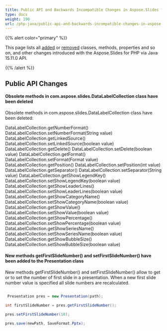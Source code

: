 ```yaml
---
title: Public API and Backwards Incompatible Changes in Aspose.Slides for PHP via Java 15.11.0
type: docs
weight: 190
url: /php-java/public-api-and-backwards-incompatible-changes-in-aspose-slides-for-java-15-11-0/
---
```


{{% alert color="primary" %}} 

This page lists all [added](/slides/php-java/public-api-and-backwards-incompatible-changes-in-aspose-slides-for-java-15-11-0/) or [removed](/slides/php-java/public-api-and-backwards-incompatible-changes-in-aspose-slides-for-java-15-11-0/) classes, methods, properties and so on, and other changes introduced with the Aspose.Slides for PHP via Java 15.11.0 API.

{{% /alert %}} 
## **Public API Changes**
#### **Obsolete methods in com.aspose.slides.DataLabelCollection class have been deleted**
Obsolete methods in com.aspose.slides.DataLabelCollection class have been deleted:

DataLabelCollection.getNumberFormat()
DataLabelCollection.setNumberFormat(String value)
DataLabelCollection.getLinkedSource()
DataLabelCollection.setLinkedSource(boolean value)
DataLabelCollection.getDelete()
DataLabelCollection.setDelete(boolean value)
DataLabelCollection.getFormat()
DataLabelCollection.setFormat(Format value)
DataLabelCollection.getPosition()
DataLabelCollection.setPosition(int value)
DataLabelCollection.getSeparator()
DataLabelCollection.setSeparator(String value)
DataLabelCollection.getShowLegendKey()
DataLabelCollection.setShowLegendKey(boolean value)
DataLabelCollection.getShowLeaderLines()
DataLabelCollection.setShowLeaderLines(boolean value)
DataLabelCollection.getShowCategoryName()
DataLabelCollection.setShowCategoryName(boolean value)
DataLabelCollection.getShowValue()
DataLabelCollection.setShowValue(boolean value)
DataLabelCollection.getShowPercentage()
DataLabelCollection.setShowPercentage(boolean value)
DataLabelCollection.getShowSeriesName()
DataLabelCollection.setShowSeriesName(boolean value)
DataLabelCollection.getShowBubbleSize()
DataLabelCollection.setShowBubbleSize(boolean value)


#### **New methods getFirstSlideNumber() and setFirstSlideNumber() have been added to the Presentation class**
New methods getFirstSlideNumber() and setFirstSlideNumber() allow to get or to set the number of first slide in a presentation.
When a new first slide number value is specified all slide numbers are recalculated.

``` java

 Presentation pres = new Presentation(path);

int firstSlideNumber = pres.getFirstSlideNumber();

pres.setFirstSlideNumber(10);

pres.save(newPath, SaveFormat.Pptx);

```
